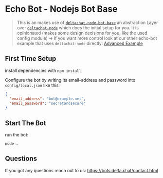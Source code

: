 # Echo Bot - Nodejs Bot Base

> This is an makes use of [`deltachat-node-bot-base`](https://github.com/deltachat-bot/deltachat-node-bot-base) an abstraction Layer over [`deltachat-node`](https://github.com/deltachat/deltachat-node) which does the initial setup for you. It is opinionated (makes some design decisions for you, like the used config module) -> If you want more control look at our other echo-bot example that uses `deltachat-node` directly: [Advanced Example](../nodejs)


## First Time Setup

install dependencies with `npm install`

Configure the bot by writing its email-address and password into `config/local.json` like this:

```json
{
  "email_address": "bot@example.net",
  "email_password": "secretandsecure"
}
```

## Start The Bot

run the bot:
```
node .
```


## Questions

If you got any questions reach out to us: https://bots.delta.chat/contact.html

